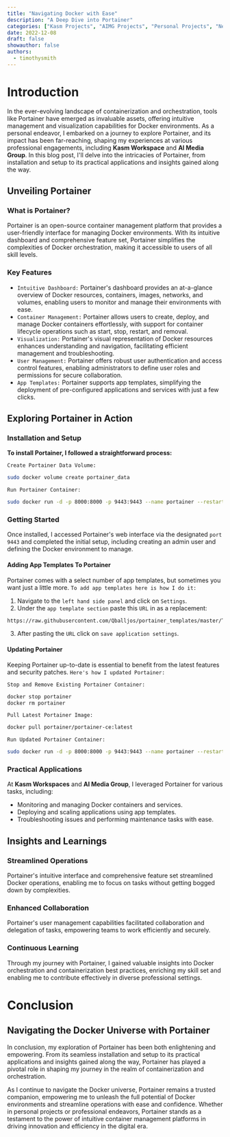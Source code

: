 ```yaml
---
title: "Navigating Docker with Ease"
description: "A Deep Dive into Portainer"
categories: ["Kasm Projects", "AIMG Projects", "Personal Projects", "Networking and Servers", "Software and Tools", "Tutorials and Guides", "Virtualization"]
date: 2022-12-08
draft: false
showauthor: false
authors:
  - timothysmith
---
```


# Introduction

In the ever-evolving landscape of containerization and orchestration, tools like Portainer have emerged as invaluable assets, offering intuitive management and visualization capabilities for Docker environments. As a personal endeavor, I embarked on a journey to explore Portainer, and its impact has been far-reaching, shaping my experiences at various professional engagements, including **Kasm Workspace** and **AI Media Group**. In this blog post, I'll delve into the intricacies of Portainer, from installation and setup to its practical applications and insights gained along the way.

## Unveiling Portainer

### What is Portainer?

Portainer is an open-source container management platform that provides a user-friendly interface for managing Docker environments. With its intuitive dashboard and comprehensive feature set, Portainer simplifies the complexities of Docker orchestration, making it accessible to users of all skill levels.

### Key Features

- `Intuitive Dashboard:` Portainer's dashboard provides an at-a-glance overview of Docker resources, containers, images, networks, and volumes, enabling users to monitor and manage their environments with ease.
- `Container Management:` Portainer allows users to create, deploy, and manage Docker containers effortlessly, with support for container lifecycle operations such as start, stop, restart, and removal.
- `Visualization:` Portainer's visual representation of Docker resources enhances understanding and navigation, facilitating efficient management and troubleshooting.
- `User Management:` Portainer offers robust user authentication and access control features, enabling administrators to define user roles and permissions for secure collaboration.
- `App Templates:` Portainer supports app templates, simplifying the deployment of pre-configured applications and services with just a few clicks.

## Exploring Portainer in Action

### Installation and Setup

**To install Portainer, I followed a straightforward process:**

`Create Portainer Data Volume:`

```bash
sudo docker volume create portainer_data
```

`Run Portainer Container:`

```bash
sudo docker run -d -p 8000:8000 -p 9443:9443 --name portainer --restart=always -v /var/run/docker.sock:/var/run/docker.sock -v portainer_data:/data portainer/portainer-ce:latest
```

### Getting Started

Once installed, I accessed Portainer's web interface via the designated `port 9443` and completed the initial setup, including creating an admin user and defining the Docker environment to manage.

#### Adding App Templates To Portainer

Portainer comes with a select number of app templates, but sometimes you want just a little more. `To add app templates here is how I do it:` 

1. Navigate to the `left hand side panel` and click on `Settings`.
2. Under the `app template section` paste this `URL` in as a replacement: 

```bash
https://raw.githubusercontent.com/Qballjos/portainer_templates/master/Template/template.json
```

3. After pasting the `URL` click on `save application settings`.

#### Updating Portainer

Keeping Portainer up-to-date is essential to benefit from the latest features and security patches. `Here's how I updated Portainer:`

`Stop and Remove Existing Portainer Container:`

```bash
docker stop portainer
docker rm portainer
```

`Pull Latest Portainer Image:`

```bash
docker pull portainer/portainer-ce:latest
```

`Run Updated Portainer Container:`

```bash
sudo docker run -d -p 8000:8000 -p 9443:9443 --name portainer --restart=always -v /var/run/docker.sock:/var/run/docker.sock -v portainer_data:/data portainer/portainer-ce:latest
```

### Practical Applications

At **Kasm Workspaces** and **AI Media Group**, I leveraged Portainer for various tasks, including:

- Monitoring and managing Docker containers and services.
- Deploying and scaling applications using app templates.
- Troubleshooting issues and performing maintenance tasks with ease.

## Insights and Learnings

### Streamlined Operations

Portainer's intuitive interface and comprehensive feature set streamlined Docker operations, enabling me to focus on tasks without getting bogged down by complexities.

### Enhanced Collaboration

Portainer's user management capabilities facilitated collaboration and delegation of tasks, empowering teams to work efficiently and securely.

### Continuous Learning

Through my journey with Portainer, I gained valuable insights into Docker orchestration and containerization best practices, enriching my skill set and enabling me to contribute effectively in diverse professional settings.

# Conclusion

## Navigating the Docker Universe with Portainer

In conclusion, my exploration of Portainer has been both enlightening and empowering. From its seamless installation and setup to its practical applications and insights gained along the way, Portainer has played a pivotal role in shaping my journey in the realm of containerization and orchestration.

As I continue to navigate the Docker universe, Portainer remains a trusted companion, empowering me to unleash the full potential of Docker environments and streamline operations with ease and confidence. Whether in personal projects or professional endeavors, Portainer stands as a testament to the power of intuitive container management platforms in driving innovation and efficiency in the digital era.
